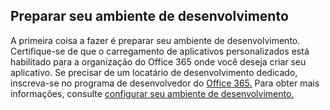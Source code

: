 ## <a name="prepare-your-development-environment"></a>Preparar seu ambiente de desenvolvimento

A primeira coisa a fazer é preparar seu ambiente de desenvolvimento. Certifique-se de que o carregamento de aplicativos personalizados está habilitado para a organização do Office 365 onde você deseja criar seu aplicativo. Se precisar de um locatário de desenvolvimento dedicado, inscreva-se no programa de desenvolvedor do [Office 365.](https://developer.microsoft.com/office/dev-program) Para obter mais informações, consulte [configurar seu ambiente de desenvolvimento.](~/concepts/build-and-test/prepare-your-o365-tenant.md)